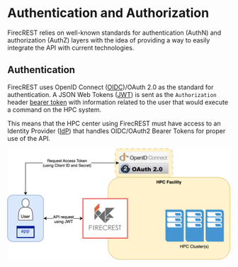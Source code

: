 # Authentication and Authorization

FirecREST relies on well-known standards for authentication (AuthN) and authorization (AuthZ) layers with the idea of providing a way to easily integrate the API with current technologies.

## Authentication

FirecREST uses OpenID Connect ([OIDC](https://openid.net/developers/how-connect-works/))/OAuth 2.0 as the standard for authentication. A JSON Web Tokens ([JWT](https://datatracker.ietf.org/doc/html/rfc7519)) is sent as the `Authorization` header [bearer token](https://datatracker.ietf.org/doc/html/rfc6750) with information related to the user that would execute a command on the HPC system.

This means that the HPC center using FirecREST must have access to an Identity Provider ([IdP](https://auth0.com/docs/authenticate/identity-providers)) that handles OIDC/OAuth2 Bearer Tokens for proper use of the API.

![f7t_authn_basic](../../../assets/img/authn_basics.svg)

